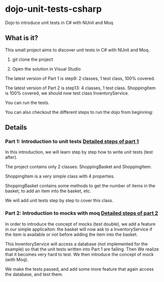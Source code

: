 # dojo-unit-tests-csharp
Dojo to introduce unit tests in C# with NUnit and Moq


## What is it?

This small project aims to discover unit tests in C# with NUnit and Moq.


1) git clone the project

2) Open the solution in Visual Studio


The latest version of Part 1 is step9: 2 classes, 1 test class, 100% covered.


The latest version of Part 2 is step13: 4 classes, 1 test class. ShoppingItem is 100% covered, we should now test class InventoryService.


You can run the tests.


You can also checkout the different steps to run the dojo from beginning:


## Details

### Part 1: Introduction to unit tests [Detailed steps of part 1](README_Part1.md)

In this introduction, we will learn step by step how to write unit tests (test after).

The project contains only 2 classes: ShoppingBasket and ShoppingItem.

ShoppingItem is a very simple class with 4 properties.

ShoppingBasket contains some methods to get the number of items in the basket, to add an item into the basket, etc.

We will add unit tests step by step to cover this class.

### Part 2: Introduction to mocks with moq [Detailed steps of part 2](README_Part2.md)

In order to introduce the concept of mocks (test double), we add a feature in our simple applicaiton: the basket will now ask to a InventoryService if the item is available or not before adding the item into the basket.

This InventoryService will access a database (not implemented for the example) so that the unit tests written into Part 1 are failing. Then We realize that it becomes very hard to test. We then introduce the concept of mock (with Moq).

We make the tests passed, and add some more feature that again access the database, and test them.
